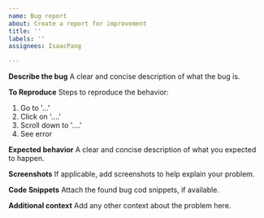 ```yaml
---
name: Bug report
about: Create a report for improvement
title: ''
labels: ''
assignees: IsaacPang

---
```


**Describe the bug**
A clear and concise description of what the bug is.

**To Reproduce**
Steps to reproduce the behavior:
1. Go to '...'
2. Click on '....'
3. Scroll down to '....'
4. See error

**Expected behavior**
A clear and concise description of what you expected to happen.

**Screenshots**
If applicable, add screenshots to help explain your problem.

**Code Snippets**
Attach the found bug cod snippets, if available.

**Additional context**
Add any other context about the problem here.
